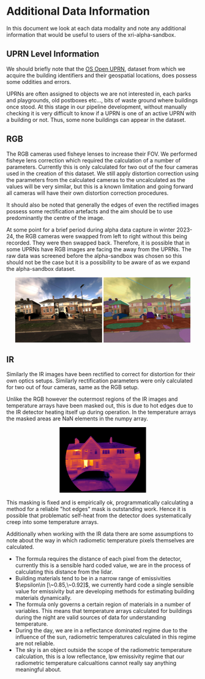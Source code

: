 # Additional Data Information

In this document we look at each data modality and note any additional information that would be useful to users of the xri-alpha-sandbox.

## UPRN Level Information

We should briefly note that the [OS Open UPRN](https://osdatahub.os.uk/downloads/open/OpenUPRN), dataset from which we acquire the building identifiers and their geospatial locations, does possess some oddities and errors. 

UPRNs are often assigned to objects we are not interested in, each parks and playgrounds, old postboxes etc..., bits of waste ground where buildings once stood. At this stage in our pipeline development, without manually checking it is very difficult to know if a UPRN is one of an active UPRN with a building or not. Thus, some none buildings can appear in the dataset.

## RGB

The RGB cameras used fisheye lenses to increase their FOV. We performed fisheye lens correction which required the calculation of a number of parameters. Currently this is only calculated for two out of the four cameras used in the creation of this dataset. We still apply distortion correction using the parameters from the calculated cameras to the uncalculated as the values will be very similar, but this is a known limitation and going forward all cameras will have their own distortion correction procedures.

It should also be noted that generally the edges of even the rectified images possess some rectification artefacts and the aim should be to use predominantly the centre of the image.

At some point for a brief period during alpha data capture in winter 2023-24, the RGB cameras were swapped from left to right without this being recorded. They were then swapped back. Therefore, it is possible that in some UPRNs have RGB images are facing the away from the UPRNs. The raw data was screened before the alpha-sandbox was chosen so this should not be the case but it is a possibility to be aware of as we expand the alpha-sandbox dataset.

<p align="center">
  <img src="images/rgb_2024-03-27-08-54-19.jpeg" alt="rgb image" width="45%">
  <img src="images/sam_mask_rgb_2024-03-27-08-54-19.jpeg" alt="sam rgb image" width="45%">
</p>

## IR

Similarly the IR images have been rectified to correct for distortion for their own optics setups. Similarly rectification parameters were only calculated for two out of four cameras, same as the RGB setup.

Unlike the RGB however the outermost regions of the IR images and temperature arrays have been masked out, this is due to hot edges due to the IR detector heating itself up during operation. In the temperature arrays the masked areas are NaN elements in the numpy array.

<p align="center">
  <img src="images/ir_color_2024-03-05-20-29-54.png  " alt="rgb image" width="45%">
</p>

This masking is fixed and is empirically ok, programmatically calculating a method for a reliable "hot edges" mask is outstanding work. Hence it is possible that problematic self-heat from the detector does systematically creep into some temperature arrays.

Additionally when working with the IR data there are some assumptions to note about the way in which radiometic temperature pixels themselves are calculated. 

- The formula requires the distance of each pixel from the detector, currently this is a sensible hard coded value, we are in the process of calculating this distance from the lidar. 
- Building materials tend to be in a narrow range of emissivities $\epsilon\in [\~0.85,\~0.92]$, we currently hard code a single sensible value for emissivity but are developing methods for estimating building materials dynamically.
- The formula only governs a certain region of materials in a number of variables. This means that temperature arrays calculated for buildings during the night are valid sources of data for understanding temperature. 
- During the day, we are in a reflectance dominated regime due to the influence of the sun, radiometric temperatures calculated in this regime are not reliable. 
- The sky is an object outside the scope of the radiometric temperature calculation, this is a low reflectance, lpw emissivity regime that our radiometric temperature calcualtions cannot really say anything meaningful about.